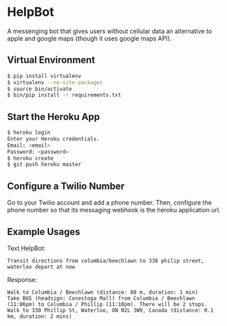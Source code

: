 # HelpBot
A messenging bot that gives users without cellular data an alternative to apple and google maps (though it uses google maps API).
## Virtual Environment
```bash
$ pip install virtualenv
$ virtualenv --no-site-packages
$ source bin/activate
$ bin/pip install -r requirements.txt
```
## Start the Heroku App
```bash
$ heroku login
Enter your Heroku credentials.
Email: <email>
Password: <password>
$ heroku create
$ git push heroku master
```
## Configure a Twilio Number
Go to your Twilio account and add a phone number.
Then, configure the phone number so that its messaging webhook is the heroku application url. 

## Example Usages
Text HelpBot:
```
Transit directions from columbia/beechlawn to 330 philip street, waterloo depart at now
```
Response:
```
Walk to Columbia / Beechlawn (distance: 88 m, duration: 1 min)
Take BUS (headsign: Conestoga Mall) from Columbia / Beechlawn (11:06pm) to Columbia / Phillip (11:10pm). There will be 2 stops.
Walk to 330 Phillip St, Waterloo, ON N2L 3W9, Canada (distance: 0.1 km, duration: 2 mins)
```
